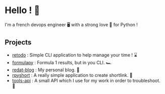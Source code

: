 # Hello ! 👋

I'm a french devops engineer 🖥️ with a strong love 💛 for Python ! 

## Projects

 - [retodo](https://github.com/redat00/retodo) : Simple CLI application to help manage your time ! ⌛
 - [formulapy](https://github.com/redat00/formulapy) : Formula 1 results, but in you CLI. 🏎️
 - [redat-blog](https://github.com/redat00/redat-blog) : My personal blog. 💁
 - [rpyshort](https://github.com/redat00/rpyshort) : A really simple application to create shortlink. 🔗
 - [tools-api](https://github.com/redat00/tools-api) : A small API which I use for my work in order to troubleshoot. 🔧

<!--
**redat00/redat00** is a ✨ _special_ ✨ repository because its `README.md` (this file) appears on your GitHub profile.

Here are some ideas to get you started:

- 🔭 I’m currently working on ...
- 🌱 I’m currently learning ...
- 👯 I’m looking to collaborate on ...
- 🤔 I’m looking for help with ...
- 💬 Ask me about ...
- 📫 How to reach me: ...
- 😄 Pronouns: ...
- ⚡ Fun fact: ...
-->
